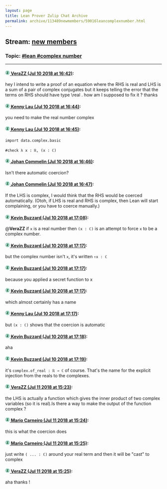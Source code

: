 ```yaml
---
layout: page
title: Lean Prover Zulip Chat Archive 
permalink: archive/113489newmembers/59016leancomplexnumber.html
---
```


## Stream: [new members](index.html)
### Topic: [#lean #complex number](59016leancomplexnumber.html)

---

#### [![Click to go to Zulip](../../assets/img/zulip2.png) VeraZZ (Jul 10 2018 at 16:42)](https://leanprover.zulipchat.com/#narrow/stream/113489-new%20members/topic/%23lean%20%23complex%20number/near/129414919):
hey I intend to write a proof of an equation where the RHS is real and LHS is a sum of a pair of  complex conjugates but it keeps telling the error that the terms on RHS should have type \real . how am I supposed to fix it ? thanks

#### [![Click to go to Zulip](../../assets/img/zulip2.png) Kenny Lau (Jul 10 2018 at 16:44)](https://leanprover.zulipchat.com/#narrow/stream/113489-new%20members/topic/%23lean%20%23complex%20number/near/129415017):
you need to make the real number complex

#### [![Click to go to Zulip](../../assets/img/zulip2.png) Kenny Lau (Jul 10 2018 at 16:45)](https://leanprover.zulipchat.com/#narrow/stream/113489-new%20members/topic/%23lean%20%23complex%20number/near/129415049):
```lean
import data.complex.basic

#check λ x : ℝ, (x : ℂ)
```

#### [![Click to go to Zulip](../../assets/img/zulip2.png) Johan Commelin (Jul 10 2018 at 16:46)](https://leanprover.zulipchat.com/#narrow/stream/113489-new%20members/topic/%23lean%20%23complex%20number/near/129415117):
Isn't there automatic coercion?

#### [![Click to go to Zulip](../../assets/img/zulip2.png) Johan Commelin (Jul 10 2018 at 16:47)](https://leanprover.zulipchat.com/#narrow/stream/113489-new%20members/topic/%23lean%20%23complex%20number/near/129415139):
If the LHS is complex, I would think that the RHS would be coerced automatically. (Otoh, if LHS is real and RHS is complex, then Lean will start complaining, or you have to coerce manually.)

#### [![Click to go to Zulip](../../assets/img/zulip2.png) Kevin Buzzard (Jul 10 2018 at 17:08)](https://leanprover.zulipchat.com/#narrow/stream/113489-new%20members/topic/%23lean%20%23complex%20number/near/129416182):
@**VeraZZ** if `x` is a real number then `(x : ℂ)` is an attempt to force `x` to be a complex number.

#### [![Click to go to Zulip](../../assets/img/zulip2.png) Kevin Buzzard (Jul 10 2018 at 17:17)](https://leanprover.zulipchat.com/#narrow/stream/113489-new%20members/topic/%23lean%20%23complex%20number/near/129416642):
but the complex number isn't `x`, it's written `↑x : ℂ`

#### [![Click to go to Zulip](../../assets/img/zulip2.png) Kevin Buzzard (Jul 10 2018 at 17:17)](https://leanprover.zulipchat.com/#narrow/stream/113489-new%20members/topic/%23lean%20%23complex%20number/near/129416647):
because you applied a secret function to x

#### [![Click to go to Zulip](../../assets/img/zulip2.png) Kevin Buzzard (Jul 10 2018 at 17:17)](https://leanprover.zulipchat.com/#narrow/stream/113489-new%20members/topic/%23lean%20%23complex%20number/near/129416650):
which almost certainly has a name

#### [![Click to go to Zulip](../../assets/img/zulip2.png) Kenny Lau (Jul 10 2018 at 17:17)](https://leanprover.zulipchat.com/#narrow/stream/113489-new%20members/topic/%23lean%20%23complex%20number/near/129416653):
but `(x : ℂ)` shows that the coercion is automatic

#### [![Click to go to Zulip](../../assets/img/zulip2.png) Kevin Buzzard (Jul 10 2018 at 17:18)](https://leanprover.zulipchat.com/#narrow/stream/113489-new%20members/topic/%23lean%20%23complex%20number/near/129416713):
aha

#### [![Click to go to Zulip](../../assets/img/zulip2.png) Kevin Buzzard (Jul 10 2018 at 17:19)](https://leanprover.zulipchat.com/#narrow/stream/113489-new%20members/topic/%23lean%20%23complex%20number/near/129416733):
it's `complex.of_real : ℝ → ℂ` of course. That's the name for the explicit injection from the reals to the complexes.

#### [![Click to go to Zulip](../../assets/img/zulip2.png) VeraZZ (Jul 11 2018 at 15:23)](https://leanprover.zulipchat.com/#narrow/stream/113489-new%20members/topic/%23lean%20%23complex%20number/near/129469902):
the LHS is actually a function which gives the inner product of two complex variables (so it is real).Is there a way to make the output of the function complex ?

#### [![Click to go to Zulip](../../assets/img/zulip2.png) Mario Carneiro (Jul 11 2018 at 15:24)](https://leanprover.zulipchat.com/#narrow/stream/113489-new%20members/topic/%23lean%20%23complex%20number/near/129469962):
this is what the coercion does

#### [![Click to go to Zulip](../../assets/img/zulip2.png) Mario Carneiro (Jul 11 2018 at 15:25)](https://leanprover.zulipchat.com/#narrow/stream/113489-new%20members/topic/%23lean%20%23complex%20number/near/129469980):
just write `( ... : ℂ)` around your real term and then it will be "cast" to complex

#### [![Click to go to Zulip](../../assets/img/zulip2.png) VeraZZ (Jul 11 2018 at 15:25)](https://leanprover.zulipchat.com/#narrow/stream/113489-new%20members/topic/%23lean%20%23complex%20number/near/129470001):
aha thanks !

